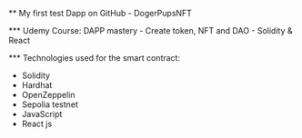 ** My first test Dapp on GitHub - DogerPupsNFT

*** Udemy Course: DAPP mastery - Create token, NFT and DAO - Solidity & React

*** Technologies used for the smart contract:
* Solidity
* Hardhat
* OpenZeppelin
* Sepolia testnet
* JavaScript
* React js
